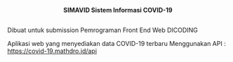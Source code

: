 <p align="center">
  <strong>
    SIMAVID
    Sistem Informasi COVID-19
  </strong>
</>



##

Dibuat untuk submission Pemrograman Front End Web DICODING

Aplikasi web yang menyediakan data COVID-19 terbaru
Menggunakan API : https://covid-19.mathdro.id/api
